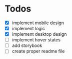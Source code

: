 # Todos

- [x] implement mobile design
- [x] implement logic
- [x] implement desktop design
- [ ] implement hover states
- [ ] add storybook
- [ ] create proper readme file
